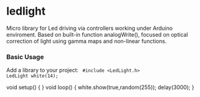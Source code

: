 # ledlight

Micro library for Led driving via controllers working under Arduino enviroment.
Based on built-in function analogWrite(), focused on optical correction of light using gamma maps and non-linear functions.


<h3>Basic Usage</h3>

Add a library to your project:
<code>
#include <LedLight.h>
LedLight white(14);</code>

void setup() {  }
void loop() {
  white.show(true,random(255));
  delay(3000);
}
